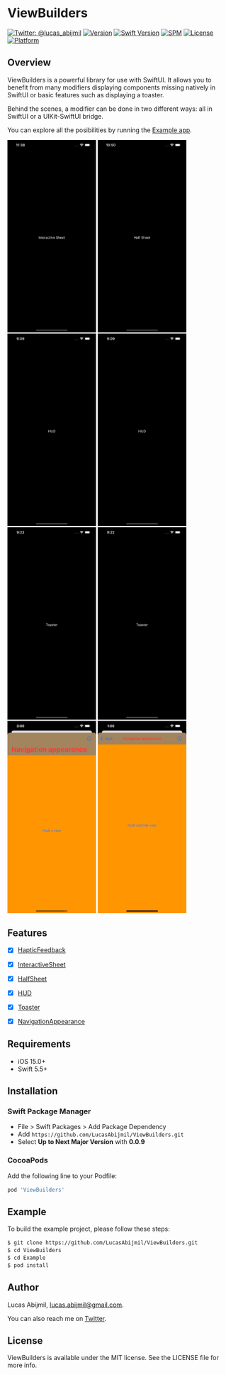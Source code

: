 # ViewBuilders
[![Twitter: @lucas_abijmil](https://img.shields.io/badge/contact-@lucas_abijmil-blue.svg?style=flat)](https://twitter.com/lucas_abijmil)
[![Version](https://img.shields.io/cocoapods/v/ViewBuilders.svg?style=flat)](https://cocoapods.org/pods/ViewBuilders)
[![Swift Version](https://img.shields.io/badge/Swift-5.5+-F16D39.svg?style=flat)](https://developer.apple.com/swift)
[![SPM](https://img.shields.io/badge/SPM-supported-DE5C43.svg?style=flat)](https://swift.org/package-manager/)
[![License](https://img.shields.io/cocoapods/l/ViewBuilders.svg?style=flat)](https://cocoapods.org/pods/ViewBuilders)
[![Platform](https://img.shields.io/cocoapods/p/ViewBuilders.svg?style=flat)](https://cocoapods.org/pods/ViewBuilders)

## Overview
ViewBuilders is a powerful library for use with SwiftUI. It allows you to benefit from many modifiers displaying components missing natively in SwiftUI or basic features such as displaying a toaster.

Behind the scenes, a modifier can be done in two different ways: all in SwiftUI or a UIKit-SwiftUI bridge.

You can explore all the posibilities by running the [Example app](#Example).
<p>
  <img src="/Documentation/Assets/InteractiveSheet.gif" width="200">
  <img src="/Documentation/Assets/HalfSheet.gif" width="200">
  <img src="/Documentation/Assets/HUDBottom.gif" width="200">
  <img src="/Documentation/Assets/HUDTop.gif" width="200">
  <img src="/Documentation/Assets/ToasterBottom.gif" width="200">
  <img src="/Documentation/Assets/ToasterTop.gif" width="200">
  <img src="/Documentation/Assets/NavigationAppearanceLarge.png" width="200">
  <img src="/Documentation/Assets/NavigationAppearanceInline.png" width="200">
</p>

## Features
- [x] [HapticFeedback](Documentation/HapticFeedback.md)
- [x] [InteractiveSheet](Documentation/InteractiveSheet.md)
- [x] [HalfSheet](Documentation/HalfSheet.md)
- [x] [HUD](Documentation/HUD/README.md)
- [x] [Toaster](Documentation/Toaster/README.md)
- [x] [NavigationAppearance](Documentation/NavigationAppearance.md)


## Requirements
- iOS 15.0+ 
- Swift 5.5+ 

## Installation

### Swift Package Manager
- File > Swift Packages > Add Package Dependency
- Add `https://github.com/LucasAbijmil/ViewBuilders.git`
- Select **Up to Next Major Version** with **0.0.9**

### CocoaPods
Add the following line to your Podfile:
```ruby
pod 'ViewBuilders'
```

## Example
To build the example project, please follow these steps:
```sh
$ git clone https://github.com/LucasAbijmil/ViewBuilders.git
$ cd ViewBuilders
$ cd Example
$ pod install
```

## Author
Lucas Abijmil, lucas.abijmil@gmail.com. 

You can also reach me on [Twitter](https://twitter.com/lucas_abijmil).

## License
ViewBuilders is available under the MIT license. See the LICENSE file for more info.
